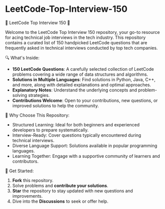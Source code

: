 # LeetCode-Top-Interview-150

🚀 LeetCode Top Interview 150 🚀

Welcome to the LeetCode Top Interview 150 repository, your go-to resource for acing technical job interviews in the tech industry. This repository contains a curated list of 150 handpicked LeetCode questions that are frequently asked in technical interviews conducted by top tech companies.

🔍 What's Inside:
- **150 LeetCode Questions**: A carefully selected collection of LeetCode problems covering a wide range of data structures and algorithms.
- **Solutions in Multiple Languages**: Find solutions in Python, Java, C++, and more, along with detailed explanations and optimal approaches.
- **Explanatory Notes**: Understand the underlying concepts and problem-solving strategies.
- **Contributions Welcome**: Open to your contributions, new questions, or improved solutions to help the community.

🎯 Why Choose This Repository:
- Structured Learning: Ideal for both beginners and experienced developers to prepare systematically.
- Interview-Ready: Cover questions typically encountered during technical interviews.
- Diverse Language Support: Solutions available in popular programming languages.
- Learning Together: Engage with a supportive community of learners and contributors.

🌟 Get Started:
1. **Fork** this repository.
2. Solve problems and **contribute your solutions**.
3. **Star** the repository to stay updated with new questions and improvements.
4. Dive into the **Discussions** to seek or offer help.

